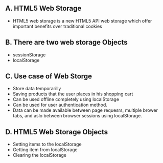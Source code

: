 ## A. HTML5 Web Storage
* HTML5 web storage is a new HTML5 API web storage which offer important benefits over traditional cookies

## B. There are two web storage Objects
* sessionStorage
* localStorage

## C. Use case of Web Storge
* Store data temporarilly
* Saving products that the user places in his shopping cart
* Can be used offline completely using localStorage
* Can be used for user authentication method.
* Data can be made available between page 
requesrs, multiple brower tabs, and aslo between browser sessions using localStorage.

## D. HTML5 Web Storage Objects
* Setting items to the localStorage
* Getting item from localStorage
* Clearing the localStorage
